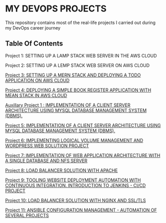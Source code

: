 # MY DEVOPS PROJECTS
This repository contains most of the real-life projects I carried out during my DevOps career journey

## Table Of Contents
Project 1: SETTING UP A LAMP STACK WEB SERVER IN THE AWS CLOUD

Project 2: SETTING UP A LEMP STACK WEB SERVER ON AWS CLOUD

[Project 3: SETTING UP A MERN STACK AND DEPLOYING A TODO APPLICATION ON AWS CLOUD](https://github.com/meetmayowa/DevOps-PBL/blob/main/project3.md)

[Project 4: DEPLOYING A SIMPLE BOOK REGISTER APPLICATION WITH MEAN STACK IN AWS CLOUD](https://github.com/meetmayowa/DevOps-PBL/blob/main/project4.md)

[Auxillary Project 1 : IMPLEMENTATION OF A CLIENT SERVER ARCHITECTURE USING MYSQL DATABASE MANAGEMENT SYSTEM (DBMS).](https://github.com/meetmayowa/DevOps-PBL/blob/main/project5.md)

[Project 5: IMPLEMENTATION OF A CLIENT SERVER ARCHITECTURE USING MYSQL DATABASE MANAGEMENT SYSTEM (DBMS).](https://github.com/meetmayowa/DevOps-PBL/blob/main/project5.md)

[Project 6: IMPLEMENTING LOGICAL VOLUME MANAGEMENT AND WORDPRESS WEB SOLUTION PROJECT](https://github.com/meetmayowa/DevOps-PBL/blob/main/Project6-Implementing_lvs_and_wordpress_web_solution_project/project6.md)

[Project 7: IMPLEMENTATION OF WEB APPLICATION ARCHITECTURE WITH A SINGLE DATABASE AND NFS SERVER](https://github.com/meetmayowa/DevOps-PBL/blob/main/Project7-Implementation_of_web_application_architecture_with_a_single_database_and_nfs_server/project7.md)


[Project 8: LOAD BALANCER SOLUTION WITH APACHE](https://github.com/meetmayowa/DevOps-PBL/blob/main/Project8_Load_balancer_solution_with_apache/project8.md)
 
 
[Project 9: TOOLING WEBSITE DEPLOYMENT AUTOMATION WITH CONTINUOUS INTEGRATION. INTRODUCTION TO JENKINS - CI/CD PROJECT](https://github.com/meetmayowa/DevOps-PBL/blob/main/Project9_Working_with_Jenkins_CICD_project/project9.md)



[Project 10: LOAD BALANCER SOLUTION WITH NGINX AND SSL/TLS](https://github.com/meetmayowa/DevOps-PBL/blob/main/Project10_Load_balancer_solution_with_NGINX_and_SSL_TLS/project10.md)


[Project 11: ANSIBLE CONFIGURATION MANAGEMENT - AUTOMATION OF SEVERAL PROJECTS](https://github.com/meetmayowa/DevOps-PBL/blob/main/Project6-Implementing_lvs_and_wordpress_web_solution_project/project11.md)
